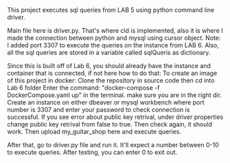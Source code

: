 This project executes sql queries from LAB 5 using python command line driver. 

Main file here is driver.py. That's where cld is implemented, also it is where I made the connection 
between python and mysql using cursor object. Note: I added port 3307 to execute the queries on the instance from LAB 6.
Also, all the sql queries are stored in a variable called sqlQueris as dictionary. 

Since this is built off of Lab 6, you should already have the instance and container that is connected, if not here how to do that: 
To create an image of this project in docker:
Clone the repository in source code then cd into Lab 6 folder
Enter the command: "docker-compose -f DockerCompose.yaml up" in the terminal. make sure you are in the right dir.
Create an instance on either dbeaver or mysql workbench where port number is 3307 and enter your password to check connection is successful. If you see error about public key retrival, 
under driver properties change public key retrival from false to true. Then check again, it should work. Then upload my_guitar_shop here and execute queries.


After that, go to driver.py file and run it. It'll expect a number between 0-10 to execute queries. After testing, you can enter 0 to exit out.



